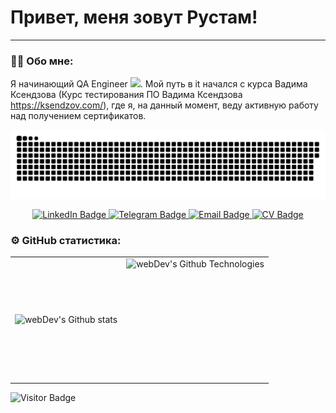 # Привет, меня зовут Рустам!

---
### :man_technologist: Обо мне:

Я начинающий QA Engineer <img src="https://media.giphy.com/media/WUlplcMpOCEmTGBtBW/giphy.gif" width="30px">. Мой путь в it начался с курса Вадима Ксендзова (Курс тестирования ПО Вадима Ксендзова https://ksendzov.com/), где я, на данный момент, веду активную работу над получением сертификатов.

<p align="center">
 <img width="600" src="resources/snake.svg" alt="snake"/>
</p>

<div id="badges" align="center">
  <a href="https://www.linkedin.com/in/rustam-aflyatunov/">
    <img src="https://img.shields.io/badge/LinkedIn-008000?style=for-the-badge&logo=linkedin&logoColor=white" alt="LinkedIn Badge">
  </a>
  <a href="https://t.me/Rustam_0208">
    <img src="https://img.shields.io/badge/Telegram-008000?style=for-the-badge&logo=telegram&logoColor=white" alt="Telegram Badge">
  </a>
   <a href="mailto:ronin.in.fire@gmail.com">
    <img src="https://img.shields.io/badge/eMail-008000?style=for-the-badge&logo=gmail&logoColor=white" alt="Email Badge">
  </a>
  <a href="https://drive.google.com/file/d/1pebQUF0TcbHwGNMjccMX2LBmmOJCDxZw/view">
    <img src="https://img.shields.io/badge/CV-008000?style=for-the-badge&logo=CV&logoColor=white" alt="CV Badge"/>
  </a>
</div>



### ⚙️ GitHub статистика:

<table>
  <tr>
    <td>
      <img align="left" src="http://github-readme-streak-stats.herokuapp.com?user=ronin-in-fire&theme=dark&background=000000" alt="webDev's Github stats" />
    </td>
    <td>
      <img height="195px" align="right" alt="webDev's Github Technologies" src="https://github-readme-stats-sigma-five.vercel.app/api/top-langs/?username=ronin-in-fire&layout=compact&theme=vision-friendly-dark" />
    </td>
  </tr>
</table>

![Visitor Badge](https://visitor-badge.laobi.icu/badge?page_id=ronin-in-fire)
